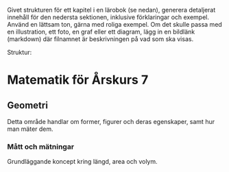 Givet strukturen för ett kapitel i en lärobok (se nedan), generera detaljerat innehåll för den nedersta sektionen, inklusive förklaringar och exempel.
Använd en lättsam ton, gärna med roliga exempel.
Om det skulle passa med en illustration, ett foto, en graf eller ett diagram, lägg in en bildlänk (markdown) där filnamnet är beskrivningen på vad som ska visas.

Struktur:
# Matematik för Årskurs 7
## Geometri
Detta område handlar om former, figurer och deras egenskaper, samt hur man mäter dem.
### Mått och mätningar
Grundläggande koncept kring längd, area och volym.
